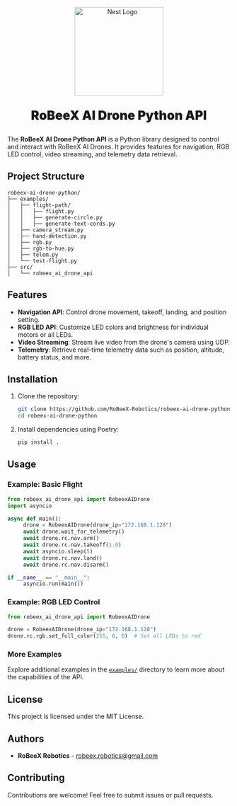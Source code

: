 <p align="center">
  <a href="https://robeex.com/" target="blank"><img src="https://robeex.com/favicon.svg" width="200" alt="Nest Logo" /></a>
</p>

<p  style="font-size:2em;font-weight: 900" align="center">RoBeeX AI Drone Python API</p>


The **RoBeeX AI Drone Python API** is a Python library designed to control and interact with RoBeeX AI Drones. It provides features for navigation, RGB LED control, video streaming, and telemetry data retrieval.  

## Project Structure  

```plaintext  
robeex-ai-drone-python/  
├── examples/  
│   ├── flight-path/  
│   │   ├── flight.py  
│   │   ├── generate-circle.py  
│   │   ├── generate-text-cords.py  
│   ├── camera_stream.py  
│   ├── hand-detection.py  
│   ├── rgb.py  
│   ├── rgb-to-hue.py  
│   ├── telem.py  
│   └── test-flight.py  
├── src/  
│   └── robeex_ai_drone_api
```  

## Features  

- **Navigation API**: Control drone movement, takeoff, landing, and position setting.  
- **RGB LED API**: Customize LED colors and brightness for individual motors or all LEDs.  
- **Video Streaming**: Stream live video from the drone's camera using UDP.  
- **Telemetry**: Retrieve real-time telemetry data such as position, altitude, battery status, and more.  

## Installation  

1. Clone the repository:  
    ```bash  
    git clone https://github.com/RoBeeX-Robotics/robeex-ai-drone-python.git  
    cd robeex-ai-drone-python  
    ```  

2. Install dependencies using Poetry:  
    ```bash  
    pip install .
    ```  

## Usage  

### Example: Basic Flight  

```python  
from robeex_ai_drone_api import RobeexAIDrone  
import asyncio  

async def main():  
     drone = RobeexAIDrone(drone_ip="172.168.1.128")  
     await drone.wait_for_telemetry()  
     await drone.rc.nav.arm()  
     await drone.rc.nav.takeoff(1.0)  
     await asyncio.sleep(5)  
     await drone.rc.nav.land()  
     await drone.rc.nav.disarm()  

if __name__ == "__main__":  
     asyncio.run(main())  
```  

### Example: RGB LED Control  

```python  
from robeex_ai_drone_api import RobeexAIDrone  

drone = RobeexAIDrone(drone_ip="172.168.1.128")  
drone.rc.rgb.set_full_color(255, 0, 0)  # Set all LEDs to red  
```  
### More Examples  

Explore additional examples in the [`examples/`](./examples/) directory to learn more about the capabilities of the API.  

## License  

This project is licensed under the MIT License.  

## Authors  

- **RoBeeX Robotics** - [robeex.robotics@gmail.com](mailto:robeex.robotics@gmail.com)  

## Contributing  

Contributions are welcome! Feel free to submit issues or pull requests.  
